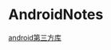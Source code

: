 # AndroidNotes

[android第三方库](https://github.com/RogerGold/AndroidNotes/blob/master/android_lib.md)
